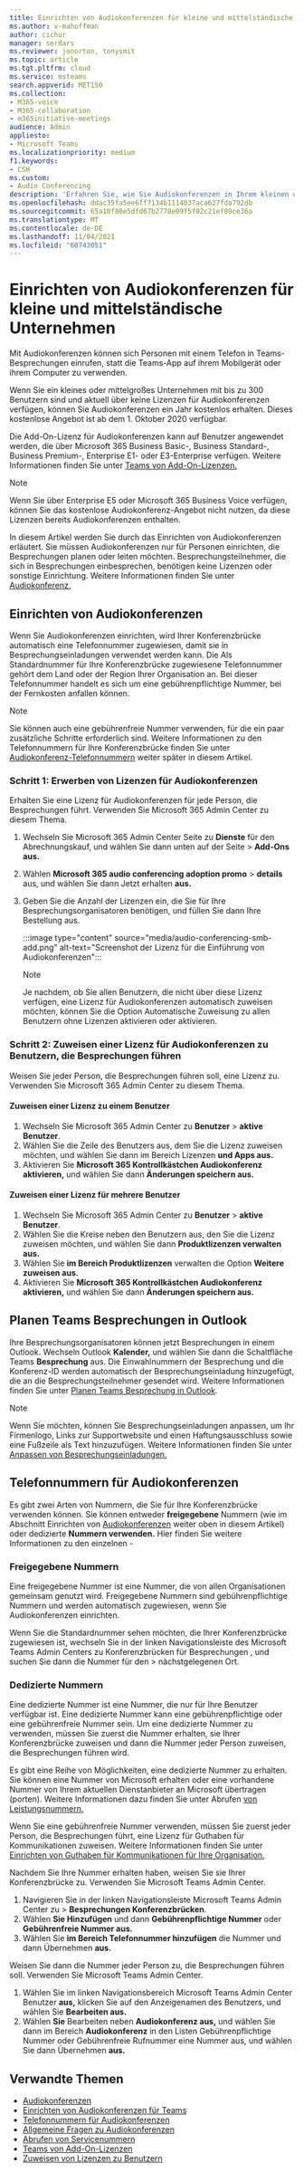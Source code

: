 ```yaml
---
title: Einrichten von Audiokonferenzen für kleine und mittelständische Unternehmen
ms.author: v-mahoffman
author: cichur
manager: serdars
ms.reviewer: jonorton, tonysmit
ms.topic: article
ms.tgt.pltfrm: cloud
ms.service: msteams
search.appverid: MET150
ms.collection:
- M365-voice
- M365-collaboration
- m365initiative-meetings
audience: Admin
appliesto:
- Microsoft Teams
ms.localizationpriority: medium
f1.keywords:
- CSH
ms.custom:
- Audio Conferencing
description: 'Erfahren Sie, wie Sie Audiokonferenzen in Ihrem kleinen oder mittleren Unternehmen für Personen festlegen, die sich per Telefon in Besprechungen einrufen müssen. '
ms.openlocfilehash: ddac35fa5ee6ff7134b1114037aca627fda792db
ms.sourcegitcommit: 65a10f80e5dfd67b2778e09f5f92c21ef09ce36a
ms.translationtype: MT
ms.contentlocale: de-DE
ms.lasthandoff: 11/04/2021
ms.locfileid: "60743051"
---
```

# <a name="set-up-audio-conferencing-for-small-and-medium-businesses"></a>Einrichten von Audiokonferenzen für kleine und mittelständische Unternehmen

Mit Audiokonferenzen können sich Personen mit einem Telefon in Teams-Besprechungen einrufen, statt die Teams-App auf ihrem Mobilgerät oder ihrem Computer zu verwenden.  

Wenn Sie ein kleines oder mittelgroßes Unternehmen mit bis zu 300 Benutzern sind und aktuell über keine Lizenzen für Audiokonferenzen verfügen, können Sie Audiokonferenzen ein Jahr kostenlos erhalten. Dieses kostenlose Angebot ist ab dem 1. Oktober 2020 verfügbar.

Die Add-On-Lizenz für Audiokonferenzen kann auf Benutzer angewendet werden, die über Microsoft 365 Business Basic-, Business Standard-, Business Premium-, Enterprise E1- oder E3-Enterprise verfügen. Weitere Informationen finden Sie unter [Teams von Add-On-Lizenzen.](teams-add-on-licensing/microsoft-teams-add-on-licensing.md)

> [!NOTE]
> Wenn Sie über Enterprise E5 oder Microsoft 365 Business Voice verfügen, können Sie das kostenlose Audiokonferenz-Angebot nicht nutzen, da diese Lizenzen bereits Audiokonferenzen enthalten.

In diesem Artikel werden Sie durch das Einrichten von Audiokonferenzen erläutert. Sie müssen Audiokonferenzen nur für Personen einrichten, die Besprechungen planen oder leiten möchten. Besprechungsteilnehmer, die sich in Besprechungen einbesprechen, benötigen keine Lizenzen oder sonstige Einrichtung. Weitere Informationen finden Sie unter [Audiokonferenz.](audio-conferencing-in-office-365.md)

## <a name="set-up-audio-conferencing"></a>Einrichten von Audiokonferenzen

Wenn Sie Audiokonferenzen einrichten, wird Ihrer Konferenzbrücke automatisch eine Telefonnummer zugewiesen, damit sie in Besprechungseinladungen verwendet werden kann. Die Als Standardnummer für Ihre Konferenzbrücke zugewiesene Telefonnummer gehört dem Land oder der Region Ihrer Organisation an. Bei dieser Telefonnummer handelt es sich um eine gebührenpflichtige Nummer, bei der Fernkosten anfallen können.

> [!NOTE]
> Sie können auch eine gebührenfreie Nummer verwenden, für die ein paar zusätzliche Schritte erforderlich sind. Weitere Informationen zu den Telefonnummern für Ihre Konferenzbrücke finden Sie unter [Audiokonferenz-Telefonnummern](#audio-conferencing-phone-numbers) weiter später in diesem Artikel.

### <a name="step-1-get-audio-conferencing-licenses"></a>Schritt 1: Erwerben von Lizenzen für Audiokonferenzen

Erhalten Sie eine Lizenz für Audiokonferenzen für jede Person, die Besprechungen führt. Verwenden Sie Microsoft 365 Admin Center zu diesem Thema.

1. Wechseln Sie Microsoft 365 Admin Center Seite zu **Dienste** für den Abrechnungskauf, und wählen Sie dann unten auf der Seite  >   **Add-Ons aus.**
2. Wählen **Microsoft 365 audio conferencing adoption promo**  >  **details** aus, und wählen Sie dann Jetzt erhalten **aus.**
3. Geben Sie die Anzahl der Lizenzen ein, die Sie für Ihre Besprechungsorganisatoren benötigen, und füllen Sie dann Ihre Bestellung aus.

    :::image type="content" source="media/audio-conferencing-smb-add.png" alt-text="Screenshot der Lizenz für die Einführung von Audiokonferenzen":::

    > [!NOTE]
    > Je nachdem, ob Sie allen Benutzern, die nicht über diese Lizenz verfügen, eine Lizenz für Audiokonferenzen automatisch zuweisen möchten, können Sie die Option Automatische Zuweisung zu allen Benutzern ohne Lizenzen aktivieren oder aktivieren.

### <a name="step-2-assign-an-audio-conferencing-license-to-users-who-lead-meetings"></a>Schritt 2: Zuweisen einer Lizenz für Audiokonferenzen zu Benutzern, die Besprechungen führen

Weisen Sie jeder Person, die Besprechungen führen soll, eine Lizenz zu. Verwenden Sie Microsoft 365 Admin Center zu diesem Thema.

#### <a name="assign-a-license-to-one-user"></a>Zuweisen einer Lizenz zu einem Benutzer

1. Wechseln Sie Microsoft 365 Admin Center zu **Benutzer**  >  **aktive Benutzer**.  
2. Wählen Sie die Zeile des Benutzers aus, dem Sie die Lizenz zuweisen möchten, und wählen Sie dann im Bereich Lizenzen **und Apps aus.**
3. Aktivieren Sie **Microsoft 365 Kontrollkästchen Audiokonferenz aktivieren,** und wählen Sie dann **Änderungen speichern aus.**

#### <a name="assign-a-license-to-multiple-users"></a>Zuweisen einer Lizenz für mehrere Benutzer

1. Wechseln Sie Microsoft 365 Admin Center zu **Benutzer**  >  **aktive Benutzer**.  
2. Wählen Sie die Kreise neben den Benutzern aus, den Sie die Lizenz zuweisen möchten, und wählen Sie dann **Produktlizenzen verwalten aus.**
3. Wählen Sie **im Bereich Produktlizenzen** verwalten die Option **Weitere zuweisen aus.**
4. Aktivieren Sie **Microsoft 365 Kontrollkästchen Audiokonferenz aktivieren,** und wählen Sie dann **Änderungen speichern aus.**  

## <a name="schedule-teams-meetings-in-outlook"></a>Planen Teams Besprechungen in Outlook

Ihre Besprechungsorganisatoren können jetzt Besprechungen in einem Outlook. Wechseln Outlook **Kalender,** und wählen Sie dann die Schaltfläche Teams **Besprechung** aus. Die Einwahlnummern der Besprechung und die Konferenz-ID werden automatisch der Besprechungseinladung hinzugefügt, die an die Besprechungsteilnehmer gesendet wird. Weitere Informationen finden Sie unter [Planen Teams Besprechung in Outlook](https://support.microsoft.com/office/schedule-a-teams-meeting-from-outlook-883cc15c-580f-441a-92ea-0992c00a9b0f).

> [!NOTE]
> Wenn Sie möchten, können Sie Besprechungseinladungen anpassen, um Ihr Firmenlogo, Links zur Supportwebsite und einen Haftungsausschluss sowie eine Fußzeile als Text hinzuzufügen. Weitere Informationen finden Sie unter [Anpassen von Besprechungseinladungen.](meeting-settings-in-teams.md#customize-meeting-invitations)

## <a name="audio-conferencing-phone-numbers"></a>Telefonnummern für Audiokonferenzen

Es gibt zwei Arten von Nummern, die Sie für Ihre Konferenzbrücke verwenden können. Sie können entweder **freigegebene** Nummern (wie im Abschnitt Einrichten von [Audiokonferenzen](#set-up-audio-conferencing) weiter oben in diesem Artikel) oder dedizierte **Nummern verwenden.** Hier finden Sie weitere Informationen zu den einzelnen -

### <a name="shared-numbers"></a>Freigegebene Nummern

Eine freigegebene Nummer ist eine Nummer, die von allen Organisationen gemeinsam genutzt wird. Freigegebene Nummern sind gebührenpflichtige Nummern und werden automatisch zugewiesen, wenn Sie Audiokonferenzen einrichten.

Wenn Sie die Standardnummer sehen möchten, die Ihrer Konferenzbrücke zugewiesen ist, wechseln Sie in der linken Navigationsleiste des Microsoft Teams Admin Centers zu Konferenzbrücken für Besprechungen , und suchen Sie dann die Nummer für den  >  nächstgelegenen Ort.

### <a name="dedicated-numbers"></a>Dedizierte Nummern

Eine dedizierte Nummer ist eine Nummer, die nur für Ihre Benutzer verfügbar ist. Eine dedizierte Nummer kann eine gebührenpflichtige oder eine gebührenfreie Nummer sein. Um eine dedizierte Nummer zu verwenden, müssen Sie zuerst die Nummer erhalten, sie Ihrer Konferenzbrücke zuweisen und dann die Nummer jeder Person zuweisen, die Besprechungen führen wird.

Es gibt eine Reihe von Möglichkeiten, eine dedizierte Nummer zu erhalten. Sie können eine Nummer von Microsoft erhalten oder eine vorhandene Nummer von Ihrem aktuellen Dienstanbieter an Microsoft übertragen (porten). Weitere Informationen dazu finden Sie unter Abrufen [von Leistungsnummern.](getting-service-phone-numbers.md)

Wenn Sie eine gebührenfreie Nummer verwenden, müssen Sie zuerst jeder Person, die Besprechungen führt, eine Lizenz für Guthaben für Kommunikationen zuweisen. Weitere Informationen finden Sie unter [Einrichten von Guthaben für Kommunikationen für Ihre Organisation.](set-up-communications-credits-for-your-organization.md)

Nachdem Sie Ihre Nummer erhalten haben, weisen Sie sie Ihrer Konferenzbrücke zu. Verwenden Sie Microsoft Teams Admin Center.

1. Navigieren Sie in der linken Navigationsleiste Microsoft Teams Admin Center zu  >  **Besprechungen Konferenzbrücken**.
2. Wählen **Sie Hinzufügen** und dann **Gebührenpflichtige Nummer** oder **Gebührenfreie Nummer aus.**
3. Wählen Sie **im Bereich Telefonnummer hinzufügen** die Nummer und dann Übernehmen **aus.**

Weisen Sie dann die Nummer jeder Person zu, die Besprechungen führen soll. Verwenden Sie Microsoft Teams Admin Center.

1. Wählen Sie im linken Navigationsbereich Microsoft Teams Admin Center Benutzer **aus,** klicken Sie auf den Anzeigenamen des Benutzers, und wählen Sie **Bearbeiten aus.**
2. Wählen **Sie** Bearbeiten neben **Audiokonferenz aus,** und wählen Sie dann im Bereich  **Audiokonferenz** in  den Listen Gebührenpflichtige Nummer oder Gebührenfreie Rufnummer eine Nummer aus, und wählen Sie dann Übernehmen **aus.**

## <a name="related-topics"></a>Verwandte Themen

- [Audiokonferenzen](audio-conferencing-in-office-365.md)
- [Einrichten von Audiokonferenzen für Teams](set-up-audio-conferencing-in-teams.md)
- [Telefonnummern für Audiokonferenzen](phone-numbers-for-audio-conferencing-in-teams.md)
- [Allgemeine Fragen zu Audiokonferenzen](audio-conferencing-common-questions.md)
- [Abrufen von Servicenummern](getting-service-phone-numbers.md)
- [Teams von Add-On-Lizenzen](teams-add-on-licensing/microsoft-teams-add-on-licensing.md)
- [Zuweisen von Lizenzen zu Benutzern](/microsoft-365/admin/manage/assign-licenses-to-users)